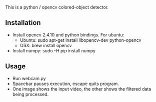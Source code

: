 This is a python / opencv colored-object detector.

Installation
------------

- Install opencv 2.4.10 and python bindings. For ubuntu:
    * Ubuntu: sudo apt-get install libopencv-dev python-opencv
    * OSX: brew install opencv
- Install numpy: sudo -H pip install numpy

Usage
-----

- Run webcam.py
- Spacebar pauses execution, escape quits program.
- One image shows the input video, the other shows the filtered data being processed.
